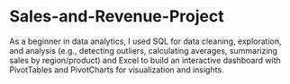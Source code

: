 # Sales-and-Revenue-Project
As a beginner in data analytics, I used SQL for data cleaning, exploration, and analysis (e.g., detecting outliers, calculating averages, summarizing sales by region/product) and Excel to build an interactive dashboard with PivotTables and PivotCharts for visualization and insights.
